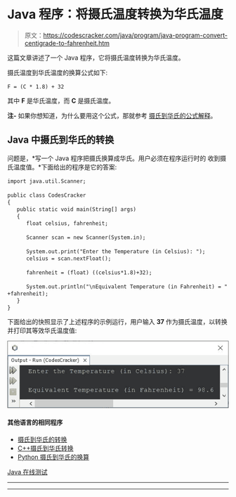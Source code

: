 # Java 程序：将摄氏温度转换为华氏温度

> 原文：<https://codescracker.com/java/program/java-program-convert-centigrade-to-fahrenheit.htm>

这篇文章讲述了一个 Java 程序，它将摄氏温度转换为华氏温度。

摄氏温度到华氏温度的换算公式如下:

```
F = (C * 1.8) + 32
```

其中 **F** 是华氏温度，而 **C** 是摄氏温度。

**注-** 如果你想知道，为什么要用这个公式，那就参考 [摄氏到华氏的公式解释](/nonprog/celsius-to-fahrenheit-formula.htm)。

## Java 中摄氏到华氏的转换

问题是，*写一个 Java 程序把摄氏换算成华氏。用户必须在程序运行时的 收到摄氏温度值。*下面给出的程序是它的答案:

```
import java.util.Scanner;

public class CodesCracker
{
   public static void main(String[] args)
   {
      float celsius, fahrenheit;

      Scanner scan = new Scanner(System.in);

      System.out.print("Enter the Temperature (in Celsius): ");
      celsius = scan.nextFloat();

      fahrenheit = (float) ((celsius*1.8)+32);

      System.out.println("\nEquivalent Temperature (in Fahrenheit) = " +fahrenheit);
   }
}
```

下面给出的快照显示了上述程序的示例运行，用户输入 **37** 作为摄氏温度，以转换 并打印其等效华氏温度值:

![java convert Celsius to Fahrenheit](img/8dcb01d7444d7320dc6e66073e1f0b45.png)

#### 其他语言的相同程序

*   [摄氏到华氏的转换](/c/program/c-program-convert-centigrade-to-fahrenheit.htm)
*   [C++摄氏到华氏转换](/cpp/program/cpp-program-convert-centigrade-to-fahrenheit.htm)
*   [Python 摄氏到华氏的换算](/python/program/python-program-convert-celsius-to-fahrenheit.htm)

[Java 在线测试](/exam/showtest.php?subid=1)

* * *

* * *